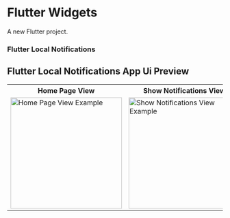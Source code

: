 # Flutter Widgets

A new Flutter project.

### Flutter Local Notifications


## Flutter Local Notifications App Ui Preview

<table>
  
  
<tr>                    
   <th>Home Page View</th>
   <th>Show Notifications View</th>
</tr>  
  
  
  
<tr>

<td>
    <img src="https://github.com/mdsomad/flutter_widgets/assets/103892160/d5d528d7-f39d-4a7f-9f77-097d559533f3" alt="Home Page View Example" width="260"/>
</td>
  
<td>
    <img src="https://github.com/mdsomad/flutter_widgets/assets/103892160/54996974-c5fb-4aec-b7f1-6414097392d0" alt="Show Notifications View Example" width="260"/>
</td>


  
</tr>

</table>






